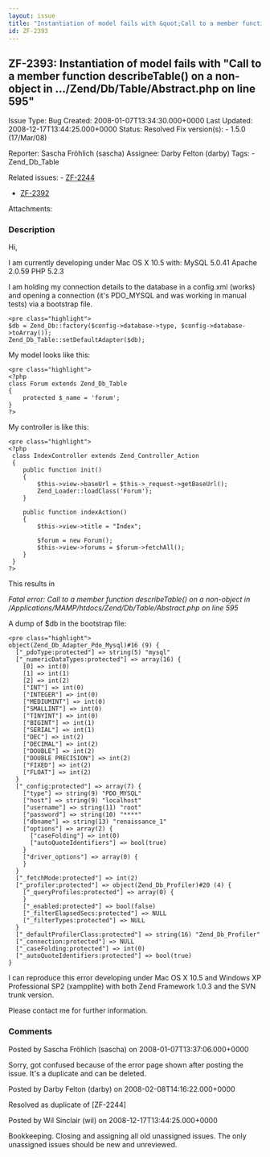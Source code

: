 ```yaml
---
layout: issue
title: "Instantiation of model fails with &quot;Call to a member function describeTable() on a non-object in .../Zend/Db/Table/Abstract.php on line 595&quot;"
id: ZF-2393
---
```


ZF-2393: Instantiation of model fails with "Call to a member function describeTable() on a non-object in .../Zend/Db/Table/Abstract.php on line 595"
----------------------------------------------------------------------------------------------------------------------------------------------------

 Issue Type: Bug Created: 2008-01-07T13:34:30.000+0000 Last Updated: 2008-12-17T13:44:25.000+0000 Status: Resolved Fix version(s): - 1.5.0 (17/Mar/08)
 
 Reporter:  Sascha Fröhlich (sascha)  Assignee:  Darby Felton (darby)  Tags: - Zend\_Db\_Table
 
 Related issues: - [ZF-2244](/issues/browse/ZF-2244)
- [ZF-2392](/issues/browse/ZF-2392)
 
 Attachments: 
### Description

Hi,

I am currently developing under Mac OS X 10.5 with: MySQL 5.0.41 Apache 2.0.59 PHP 5.2.3

I am holding my connection details to the database in a config.xml (works) and opening a connection (it's PDO\_MYSQL and was working in manual tests) via a bootstrap file.

 
    <pre class="highlight">
    $db = Zend_Db::factory($config->database->type, $config->database->toArray());
    Zend_Db_Table::setDefaultAdapter($db);


My model looks like this:

 
    <pre class="highlight">
    <?php
    class Forum extends Zend_Db_Table 
    {
        protected $_name = 'forum';
    }
    ?>


My controller is like this:

 
    <pre class="highlight">
    <?php
     class IndexController extends Zend_Controller_Action 
     {
        public function init()
        {
            $this->view->baseUrl = $this->_request->getBaseUrl();
            Zend_Loader::loadClass('Forum');
        }
        
        public function indexAction()
        {
            $this->view->title = "Index";
            
            $forum = new Forum();
            $this->view->forums = $forum->fetchAll();   
        }
     }
    ?>


This results in

_Fatal error: Call to a member function describeTable() on a non-object in /Applications/MAMP/htdocs/Zend/Db/Table/Abstract.php on line 595_

A dump of $db in the bootstrap file:

 
    <pre class="highlight">
    object(Zend_Db_Adapter_Pdo_Mysql)#16 (9) {
      ["_pdoType:protected"] => string(5) "mysql"
      ["_numericDataTypes:protected"] => array(16) {
        [0] => int(0)
        [1] => int(1)
        [2] => int(2)
        ["INT"] => int(0)
        ["INTEGER"] => int(0)
        ["MEDIUMINT"] => int(0)
        ["SMALLINT"] => int(0)
        ["TINYINT"] => int(0)
        ["BIGINT"] => int(1)
        ["SERIAL"] => int(1)
        ["DEC"] => int(2)
        ["DECIMAL"] => int(2)
        ["DOUBLE"] => int(2)
        ["DOUBLE PRECISION"] => int(2)
        ["FIXED"] => int(2)
        ["FLOAT"] => int(2)
      }
      ["_config:protected"] => array(7) {
        ["type"] => string(9) "PDO_MYSQL"
        ["host"] => string(9) "localhost"
        ["username"] => string(11) "root"
        ["password"] => string(10) "****"
        ["dbname"] => string(13) "renaissance_1"
        ["options"] => array(2) {
          ["caseFolding"] => int(0)
          ["autoQuoteIdentifiers"] => bool(true)
        }
        ["driver_options"] => array(0) {
        }
      }
      ["_fetchMode:protected"] => int(2)
      ["_profiler:protected"] => object(Zend_Db_Profiler)#20 (4) {
        ["_queryProfiles:protected"] => array(0) {
        }
        ["_enabled:protected"] => bool(false)
        ["_filterElapsedSecs:protected"] => NULL
        ["_filterTypes:protected"] => NULL
      }
      ["_defaultProfilerClass:protected"] => string(16) "Zend_Db_Profiler"
      ["_connection:protected"] => NULL
      ["_caseFolding:protected"] => int(0)
      ["_autoQuoteIdentifiers:protected"] => bool(true)
    }


I can reproduce this error developing under Mac OS X 10.5 and Windows XP Professional SP2 (xampplite) with both Zend Framework 1.0.3 and the SVN trunk version.

Please contact me for further information.

 

 

### Comments

Posted by Sascha Fröhlich (sascha) on 2008-01-07T13:37:06.000+0000

Sorry, got confused because of the error page shown after posting the issue. It's a duplicate and can be deleted.

 

 

Posted by Darby Felton (darby) on 2008-02-08T14:16:22.000+0000

Resolved as duplicate of [ZF-2244]

 

 

Posted by Wil Sinclair (wil) on 2008-12-17T13:44:25.000+0000

Bookkeeping. Closing and assigning all old unassigned issues. The only unassigned issues should be new and unreviewed.

 

 